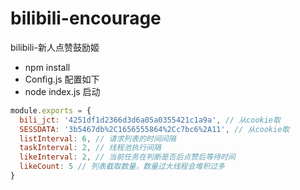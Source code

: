 # bilibili-encourage
 bilibili-新人点赞鼓励姬

- npm install
- Config.js 配置如下
- node index.js 启动

```javascript
module.exports = {
  bili_jct: '4251df1d2366d3d6a05a0355421c1a9a', // 从cookie取
  SESSDATA: '3b5467db%2C1656555864%2Cc7bc6%2A11', // 从cookie取
  listInterval: 6, // 请求列表的时间间隔
  taskInterval: 2, // 线程池执行间隔
  likeInterval: 2, // 当前任务在判断是否后点赞后等待时间
  likeCount: 5 // 列表截取数量，数量过大线程会堆积过多
}
```

